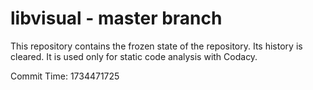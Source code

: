 # libvisual - master branch

This repository contains the frozen state of the repository.
Its history is cleared. It is used only for static code
analysis with Codacy.

Commit Time: 1734471725